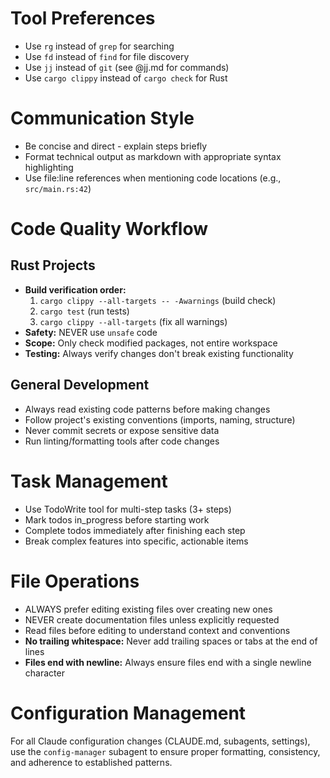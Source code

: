 # Tool Preferences

- Use `rg` instead of `grep` for searching
- Use `fd` instead of `find` for file discovery
- Use `jj` instead of `git` (see @jj.md for commands)
- Use `cargo clippy` instead of `cargo check` for Rust

# Communication Style

- Be concise and direct - explain steps briefly
- Format technical output as markdown with appropriate syntax highlighting
- Use file:line references when mentioning code locations (e.g., `src/main.rs:42`)

# Code Quality Workflow

## Rust Projects
- **Build verification order:**
  1. `cargo clippy --all-targets -- -Awarnings` (build check)
  2. `cargo test` (run tests)
  3. `cargo clippy --all-targets` (fix all warnings)
- **Safety:** NEVER use `unsafe` code
- **Scope:** Only check modified packages, not entire workspace
- **Testing:** Always verify changes don't break existing functionality

## General Development
- Always read existing code patterns before making changes
- Follow project's existing conventions (imports, naming, structure)
- Never commit secrets or expose sensitive data
- Run linting/formatting tools after code changes

# Task Management

- Use TodoWrite tool for multi-step tasks (3+ steps)
- Mark todos in_progress before starting work
- Complete todos immediately after finishing each step
- Break complex features into specific, actionable items

# File Operations

- ALWAYS prefer editing existing files over creating new ones
- NEVER create documentation files unless explicitly requested
- Read files before editing to understand context and conventions
- **No trailing whitespace:** Never add trailing spaces or tabs at the end of lines
- **Files end with newline:** Always ensure files end with a single newline character

# Configuration Management

For all Claude configuration changes (CLAUDE.md, subagents, settings), use the `config-manager` subagent to ensure proper formatting, consistency, and adherence to established patterns.
